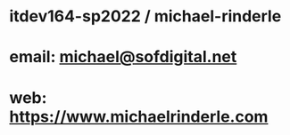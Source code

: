 # itdev164-sp2022 / michael-rinderle

# email: michael@sofdigital.net
# web: https://www.michaelrinderle.com
